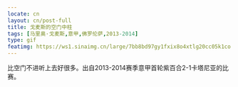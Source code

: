 ```yaml
---
locate: cn
layout: cn/post-full
title: 戈麦斯的空门中柱
tags: [马里奥·戈麦斯,意甲,佛罗伦萨,2013-2014]
type: gif
featimg: https://ws1.sinaimg.cn/large/7bb8bd97gy1fxix8o4xtlg20cc05k1co.gif
---
```


比空门不进听上去好很多。出自2013-2014赛季意甲首轮紫百合2-1卡塔尼亚的比赛。